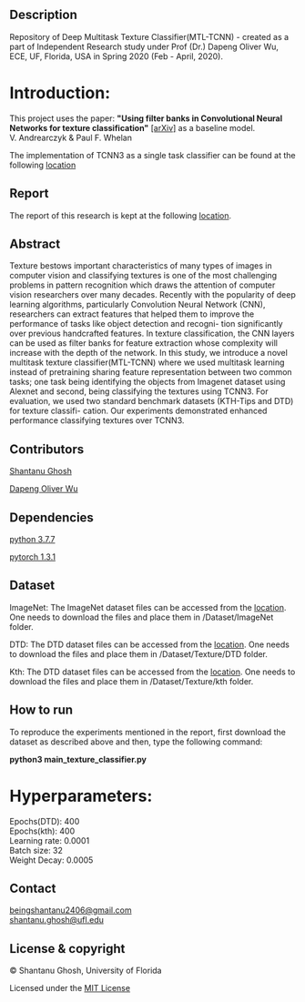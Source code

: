 ## Description
Repository of Deep Multitask Texture Classifier(MTL-TCNN) - created as a part of Independent Research study under Prof (Dr.) Dapeng Oliver Wu, ECE, UF, Florida, USA in Spring 2020 (Feb - April, 2020).

# Introduction:
This project uses the paper: <b>"Using filter banks in Convolutional Neural Networks for texture classification"</b>  [[arXiv]](https://arxiv.org/pdf/1601.02919.pdf) as a baseline model. <br/>
V. Andrearczyk & Paul F. Whelan

The implementation of TCNN3 as a single task classifier can be found at the following [location](https://github.com/Shantanu48114860/TCNN3)

## Report
The report of this research is kept at the following [location](https://github.com/Shantanu48114860/MTL-TCNN3/blob/master/Report/Texture_Classification.pdf).

## Abstract
Texture bestows important characteristics of many types of images in computer vision and classifying textures is one of the most challenging problems in pattern recognition which draws the attention of computer vision researchers over many decades. Recently with the popularity of deep learning algorithms, particularly Convolution Neural Network (CNN), researchers can extract features that helped them to improve the performance of tasks like object detection and recogni- tion significantly over previous handcrafted features. In texture classification, the CNN layers can be used as filter banks for feature extraction whose complexity will increase with the depth of the network. In this study, we introduce a novel multitask texture classifier(MTL-TCNN) where we used multitask learning instead of pretraining sharing feature representation between two common tasks; one task being identifying the objects from Imagenet dataset using Alexnet and second, being classifying the textures using TCNN3. For evaluation, we used two standard benchmark datasets (KTH-Tips and DTD) for texture classifi- cation. Our experiments demonstrated enhanced performance classifying textures over TCNN3.

## Contributors
[Shantanu Ghosh](https://www.linkedin.com/in/shantanu-ghosh-b369783a/)

[Dapeng Oliver Wu](http://www.wu.ece.ufl.edu/)

## Dependencies
[python 3.7.7](https://www.python.org/downloads/release/python-374/)

[pytorch 1.3.1](https://pytorch.org/get-started/previous-versions/)

## Dataset 
ImageNet:
The ImageNet dataset files can be accessed from the [location](https://uflorida-my.sharepoint.com/:f:/g/personal/shantanughosh_ufl_edu/EiPLx3bN7lxFtTmQxdmub1cBsLeZep2KC9WOjrFKS0vYoQ?e=aqyNeN).
One needs to download the files and place them in /Dataset/ImageNet folder.

DTD:
The DTD dataset files can be accessed from the [location](https://uflorida-my.sharepoint.com/:f:/g/personal/shantanughosh_ufl_edu/EowQWnydPX1MnTuSByyW_gIBUCRW9vh8-9oId2GnRaXRQA?e=d9O5Zu).
One needs to download the files and place them in /Dataset/Texture/DTD folder.

Kth:
The DTD dataset files can be accessed from the [location](https://uflorida-my.sharepoint.com/:f:/g/personal/shantanughosh_ufl_edu/Eu5G1SQf4YRMh60VQdiPlmYBqjFpsPbwD6tPvSgTaDCF0A?e=67zJis).
One needs to download the files and place them in /Dataset/Texture/kth folder.

## How to run
To reproduce the experiments mentioned in the report, first download the dataset as described above and then, type the following
command: 

<b>python3 main_texture_classifier.py</b>

# Hyperparameters:
Epochs(DTD): 400<br/>
Epochs(kth): 400<br/>
Learning rate: 0.0001<br/>
Batch size: 32<br/>
Weight Decay: 0.0005<br/>


## Contact
beingshantanu2406@gmail.com <br/>
shantanu.ghosh@ufl.edu

## License & copyright
© Shantanu Ghosh, University of Florida

Licensed under the [MIT License](LICENSE)
